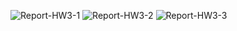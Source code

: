 ![Report-HW3-1](https://github.com/user-attachments/assets/45fb5db2-8ab5-48bf-81bc-9184e9a4fb52)
![Report-HW3-2](https://github.com/user-attachments/assets/25875e57-1e65-4e08-b659-85bc288b9e72)
![Report-HW3-3](https://github.com/user-attachments/assets/41b0b4a5-9eed-4c75-9a6a-1fe418a0d487)

